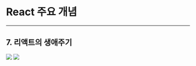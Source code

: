 # React 주요 개념

---

## 7. 리액트의 생애주기

<img src="https://teamsparta.notion.site/image/https%3A%2F%2Fprod-files-secure.s3.us-west-2.amazonaws.com%2F83c75a39-3aba-4ba4-a792-7aefe4b07895%2F023372a4-80eb-4b6f-af23-d155cd486d2d%2FUntitled.png?table=block&id=52e3ae83-567a-4ede-8c1d-2b5a13f716e3&spaceId=83c75a39-3aba-4ba4-a792-7aefe4b07895&width=1420&userId=&cache=v2" />
<img src="https://teamsparta.notion.site/image/https%3A%2F%2Fprod-files-secure.s3.us-west-2.amazonaws.com%2F83c75a39-3aba-4ba4-a792-7aefe4b07895%2F9f67def1-460a-40ee-8a4f-bfa176d5e6f9%2FUntitled.png?table=block&id=49e184e9-ace1-4492-9a42-0af2bb1bed3a&spaceId=83c75a39-3aba-4ba4-a792-7aefe4b07895&width=1060&userId=&cache=v2" />
